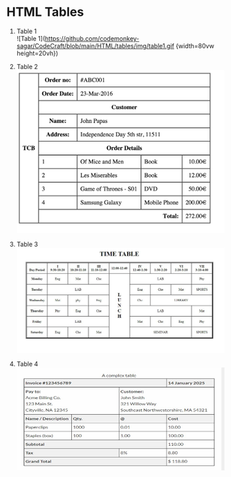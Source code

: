 # HTML Tables

1. Table 1  
![Table 1](https://github.com/codemonkey-sagar/CodeCraft/blob/main/HTML/tables/img/table1.gif {width=80vw height=20vh})  

2. Table 2  
![Table 2](https://github.com/codemonkey-sagar/CodeCraft/blob/main/HTML/tables/img/table2.png)  

3. Table 3  
![Table 3](https://github.com/codemonkey-sagar/CodeCraft/blob/main/HTML/tables/img/table3.jpeg)  

4. Table 4  
![Table 4](https://github.com/codemonkey-sagar/CodeCraft/blob/main/HTML/tables/img/table4.jpeg)  